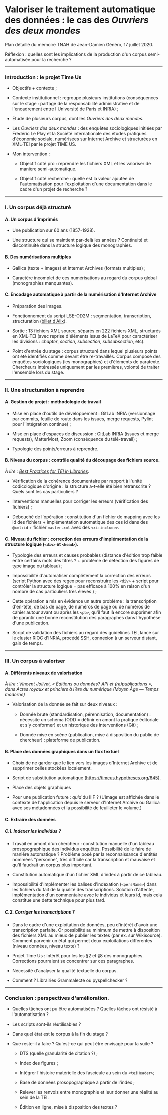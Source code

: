 # Valoriser le traitement automatique des données : le cas des *Ouvriers des deux mondes*

Plan détaillé du mémoire TNAH de Jean-Damien Généro, 17 juillet 2020.

Réflexion : quelles sont les implications de la production d'un corpus semi-automatisée pour la recherche ?

---

### Introduction : le projet Time Us

- Objectifs + contexte ;

- Contexte institutionnel : regroupe plusieurs institutions (conséquences sur le stage : partage de la responsabilité administrative et de l'encadrement entre l'Université de Paris et INRIA) ;

- Étude de plusieurs corpus, dont les *Ouvriers des deux mondes*.

- Les *Ouvriers des deux mondes* : des enquêtes sociologiques initiées par Frédéric Le Play et la Société internationale des études pratiques d'économie sociale, numérisées sur Internet Archive et structurées en XML-TEI par le projet TIME US.

- Mon intervention : 

  - Objectif côté pro : reprendre les fichiers XML et les valoriser de manière semi-automatique.
  
  - Objectif côté recherche : quelle est la valeur ajoutée de l'automatisation pour l'exploitation d'une documentation dans le cadre d'un projet de recherche ? 
  
---

### I. Un corpus déjà structuré

#### A. Un corpus d'imprimés

  - Une publication sur 60 ans (1857-1928).
  
  - Une structure qui se maintient par-delà les années ? Continuité et discontinuité dans la structure logique des monographies.

#### B. Des numérisations multiples

  - Gallica (texte + images) et Internet Archives (formats multiples) ;
  
  - Caractère incomplet de ces numérisations au regard du corpus global (monographies manquantes).

#### C. Encodage automatique à partir de la numérisation d'Internet Archive

  - Préparation des images.

  - Fonctionnement du script LSE-OD2M : segmentation, transcription, structuration ([billet d'Alix](https://timeus.hypotheses.org/626)).
  
  - Sortie : 13 fichiers XML source, séparés en 222 fichiers XML, structurés en XML-TEI  (avec reprise d'éléments issus de LaTeX pour caractériser les divisions : *chapter*, *section*, *subsection*, *subsubsection*, etc).
  
  - Point d'entrée du stage : corpus structuré dans lequel plusieurs points ont été identifiés comme devant être re-travaillés. Corpus composé des enquêtes sociologiques (les monographies) et d'éléments de paratexte. Chercheurs intéressés uniquement par les premières, volonté de traiter l'ensemble lors du stage.

---
  
### II. Une structuration à reprendre

#### A. Gestion de projet : méthodologie de travail

  - Mise en place d'outils de développement : GitLab INRIA (versionnage par commits, feuille de route dans les issues, merge requests, Pylint pour l'intégration continue) ;
  
  - Mise en place d'espaces de discussion : GitLab INRIA (issues et merge requests), MatterMost, Zoom (conséquence du télé-travail) ;
  
  - Typologie des points/erreurs à reprendre.

#### B. Niveau du corpus : contrôle qualité du découpage des fichiers source.

*À lire : [Best Practices for TEI in Libraries](https://tei-c.org/extra/teiinlibraries/4.0.0/bptl-driver.html).*

  - Vérification de la cohérence documentaire par rapport à l'unité codicologique d'origine : la structure a-t-elle été bien retranscrite ? Quels sont les cas particuliers ? 

  - Interventions manuelles pour corriger les erreurs (vérification des fichiers) ;
  
  - Débouché de l'opération : constitution d'un fichier de mapping avec les id des fichiers + implémentation automatique des ces id dans des `@xml:id` + fichier `master.xml` avec des `<xi:include>`.

#### C. Niveau du fichier : correction des erreurs d'implémentation de la structure logique (`<div>` et `<head>`).

  - Typologie des erreurs et causes probables (distance d'édition trop faible entre certains mots des titres ? + problème de détection des figures de type image ou tableau) ;
  
  - Impossibilité d'automatiser complètement la correction des erreurs (script Python avec des regex pour reconstruire les `<div>` + script pour contrôler la structure logique = pas efficace à 100% en raison d'un nombre de cas particuliers très élevés ) ;
  
  - Cette opération a mis en évidence un autre problème : la transcription d'en-tête, de bas de page, de numéros de page ou de numéros de cahier autour avant ou après les `<pb>`, qu'il faut là encore supprimer afin de garantir une bonne reconstitution des paragraphes dans l'hypothèse d'une publication.
  
  - Script de validation des fichiers au regard des guidelines TEI, lancé sur le cluster RIOC d'INRIA, procédé SSH, connexion à un serveur distant, gain de temps.
  
---

### III. Un corpus à valoriser

#### A. Différents niveaux de valorisation

*À lire : Vincent  Jolivet, « Éditions ou données? API et (re)publications », dans Actes royaux et princiers à l’ère du numérique (Moyen Âge — Temps moderne)*

- Valorisation de la donnée se fait sur deux niveaux :

  - Donnée brute (standardisation, pérennisation, documentation) : nécessite un schéma (ODD = définir en amont la pratique éditoriale et s'y conformer) et un historique des interventions (Git) ;
  
  - Donnée mise en scène (publication, mise à disposition du public de chercheur) : plateforme de publication.

#### B. Place des données graphiques dans un flux textuel

  - Choix de ne garder que le lien vers les images d'Internet Archive et de supprimer celles stockées localement.
  
  - Script de substitution automatique (https://timeus.hypotheses.org/645).

  - Place des objets graphiques
  
  - Pour une publication future : *quid* du IIIF ? (L'image est affichée dans le contexte de l'application depuis le serveur d'Internet Archive ou Gallica avec ses métadonnées et la possibilité de feuilleter le volume.)

#### C. Extraire des données

##### C.1. Indexer les individus ?

  - Travail en amont d'un chercheur : constitution manuelle d'un tableau prosopographique des individus enquêtés. Possibilité de le faire de manière automatique ? Problème posé par la reconnaissance d'entités nommées "personne", très difficile car la transcription et mauvaise et qu'il faudrait un corpus plus important.

  - Constitution automatique d'un fichier XML d'index à partir de ce tableau.
  
  - Impossibilité d'implémenter les balises d'indexation (`<persName>`) dans les fichiers du fait de la qualité des transcriptions. Solution d'attente, implémentation d'un commentaire avec le individus et leurs id, mais cela constitue une dette technique pour plus tard.
  
##### C.2. Corriger les transcriptions ?

  - Dans le cadre d'une exploitation de données, peu d'intérêt d'avoir une transcription parfaite. Or possibilité au minimum de mettre à disposition des fichiers XML au mieux de publier les textes (par ex. sur Wikisource). Comment parvenir un état qui permet deux exploitations différentes (niveau données, niveau texte) ?
  
  - Projet Time Us : intérêt pour les les §2 et §8 des monographies. Corrections pourraient se concentrer sur ces paragraphes.
  
  - Nécessité d'analyser la qualité textuelle du corpus.
  
  - Comment ? Librairies Grammalecte ou pyspellchecker ?

---

### Conclusion : perspectives d'amélioration.

  - Quelles tâches ont pu être automatisées ? Quelles tâches ont résisté à l'automatisation ?
  
  - Les scripts sont-ils réutilisables ?
  
  - Dans quel état est le corpus à la fin du stage ?
  
  - Que reste-il à faire ? Qu'est-ce qui peut être envisagé pour la suite ?

    - DTS (quelle granularité de citation ?) ;
  
    - Index des figures ;
  
    - Intégrer l'histoire matérielle des fascicule au sein du `<teiHeader>`;
  
    - Base de données prosopographique à partir de l'index ;
  
    - Relever les renvois entre monographie et leur donner une réalité au sein de la TEI.
  
    - Édition en ligne, mise à disposition des textes ?
